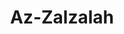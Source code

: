 ---
title: "Az-Zalzalah"
arabic: "الزلزلة"
no: 99
arabic_no: ٩٩
ayah: 8
slug: az-zalzalah
prev: al-bayyinah
next: al-adiyat
---